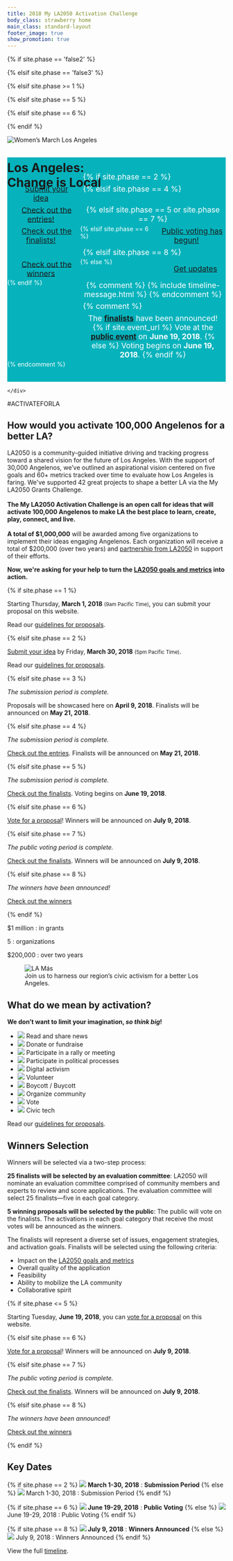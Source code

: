 ```yaml
---
title: 2018 My LA2050 Activation Challenge
body_class: strawberry home
main_class: standard-layout
footer_image: true
show_promotion: true
---
```


<script>
// (function() {
//   var figure = document.document.querySelector('.header-figure');
//   var categories = [
//     'banana',
//     'blueberry',
//     'lime',
//     'strawberry',
//     'live'
//   ];
//   var random = Math.floor(Math.random() * categories.length) + 0;
//   console.log(random);
//   link.setAttribute('href', '/' + categories[random] + '/');
// })();
</script>


<style>
/*.header-figure.has-caption.has-caption-details .caption .details a,
.header-figure.has-caption.has-caption-details .caption .details a strong {
  font-weight: 600;
}*/

.header-figure {
    --primary-color:   rgb(249, 160, 51); /* @tangerine */
    --secondary-color: rgb(237, 59, 136); /* @strawberry */

    --primary-color:   rgb(255, 194, 51); /* @banana */
    --secondary-color: rgb(237, 59, 136); /* @strawberry */

    --primary-color:   rgb(141, 208, 59); /* @lime */
    --secondary-color: rgb(237, 59, 136); /* @strawberry */

    --primary-color:   rgb(237, 59, 136); /* @strawberry */
    /*--primary-color: rgb(255, 59, 118);*/ /* @strawberry-orange */
    --secondary-color: rgb(255, 194, 51); /* @banana */

    --primary-color:   rgb(6, 179, 188); /* @blueberry */
    --secondary-color: rgb(255, 194, 51); /* @banana */
}
.header-figure h1 {

    --primary-color:   rgb(249, 160, 51); /* @tangerine */
    --secondary-color: rgb(237, 59, 136); /* @strawberry */

    --primary-color:   rgb(255, 194, 51); /* @banana */
    --secondary-color: rgb(237, 59, 136); /* @strawberry */

    --primary-color:   rgb(6, 179, 188); /* @blueberry */
    --secondary-color: rgb(255, 194, 51); /* @banana */

    --primary-color:   rgb(141, 208, 59); /* @lime */
    --secondary-color: rgb(237, 59, 136); /* @strawberry */

    --primary-color:   rgb(237, 59, 136); /* @strawberry */
    --primary-color:   rgb(255, 77, 154); /* @strawberry */
    /*--primary-color: rgb(255, 59, 118);*/ /* @strawberry-orange */
    --secondary-color: rgb(255, 194, 51); /* @banana */
}


@media (min-width: 70em) {
/*  body {
    padding-top: 10.5em;
  }
  .header-figure.has-caption.has-caption-details .caption .details {
    position: absolute;
    top: -5.25em;
    left: 0em;
    width: 100%;
    margin: 0;
    box-sizing: border-box;
  }*/
  .header-figure.has-caption.has-caption-details .caption {
    padding-bottom: 2.25em;
  }
/*  .header-figure.has-caption.has-caption-details h1 {
    top: 16.5rem;
    top: calc(16.5vw + 5.25rem);
    left: calc(33.3333% + 2.25rem)
  }*/
  .header-figure.has-caption.has-caption-details img {
    position: relative !important;
    /*top: 5.25em;*/
  }
}
/*@media (min-width: 100em) {
  .header-figure.has-caption.has-caption-details img {
    height: 45vw;
  }
}*/

/*@media (min-width: 70em) {
  .header-figure .caption h1 {
    font-size: 3vmax;
  }
  .header-figure .caption h1 span:first-child {
    display: block;
    font-size: 1.3em
  }
  .header-figure .caption h1 br {
    display: none;
  }
  .header-figure .caption h1 strong {
    font-size: 2.1875em;
    display: block;
  }
  .header-figure .caption h1 span:last-child {
    font-size: 2.1em;
  }
}*/
</style>

{% if site.phase == 'false2' %}
<style>
  .header-figure.has-caption.has-caption-details .caption .details {
    background: rgb(6, 179, 188); /* @blueberry */
    background: rgb(141, 208, 59); /* @lime */
    background: rgb(237, 59, 136); /* @strawberry */
    background: rgb(255, 194, 51); /* @banana */
    margin-top: -6.75em !important;
    padding-top: 2.25em;
    padding-bottom: 2.25em;
  }
/*  .header-figure.has-caption.has-caption-details .caption .details a,
  .header-figure.has-caption.has-caption-details .caption .details strong[style] {
    color: rgb(255, 224, 81) !important;  @bright-banana 
    color: white !important;
  }*/
</style>
{% elsif site.phase == 'false3' %}
<style media="false">
  .header-figure.has-caption.has-caption-details .caption .details {
    background: rgb(6, 179, 188); /* @blueberry */
    background: rgb(141, 208, 59); /* @lime */
    background: rgb(237, 59, 136); /* @strawberry */
  }
  .header-figure.has-caption.has-caption-details .caption .details a,
  .header-figure.has-caption.has-caption-details .caption .details span,
  .header-figure.has-caption.has-caption-details .caption .details strong {
    color: rgb(255, 224, 81) !important; /* @bright-banana */
    color: white !important;
  }
</style>
{% elsif site.phase >= 1 %}
<style>
  .disabled .header-figure.has-caption.has-caption-details .caption .details {
    background: rgb(141, 208, 59); /* @lime */
    background: rgb(237, 59, 136); /* @strawberry */
    background: white;
    background: transparent;
    background: rgb(6, 179, 188); /* @blueberry */
  }
  .disabled .header-figure.has-caption.has-caption-details .caption .details svg,
  .disabled .header-figure.has-caption.has-caption-details .caption .details,
  .disabled .header-figure.has-caption.has-caption-details .caption .details a,
  .disabled .header-figure.has-caption.has-caption-details .caption .details strong,
  .disabled .header-figure.has-caption.has-caption-details .caption .details strong[style] {
    color: rgb(255, 224, 81) !important; /* @bright-banana */
    color: rgb(237, 59, 136) !important; /* @strawberry */
    color: rgb(6, 179, 188) !important; /* @blueberry */
    color: white !important;
  }
  @media (min-width: 70em) {
    .header-figure.has-caption.has-caption-details {
      margin-bottom: -1.5em !important;
    }
    .header-figure.has-caption.has-caption-details + .activate-tag,
    .header-figure.has-caption.has-caption-details + .activate-tag + h2,
    .header-figure.has-caption.has-caption-details + .activate-tag + h2 + p {
      position: relative;
      z-index: 5;
    }
    .header-figure.has-caption.has-caption-details .caption .details {
      background: transparent;
      font-size: 2vmax;
    }
    .header-figure.has-caption.has-caption-details .caption {
      padding: 0;
    }
    .header-figure.has-caption.has-caption-details .caption .details {
      color: rgb(41, 41, 41) !important; /* @midnight */;
      color: white !important;
      position: absolute;
      bottom: 0;
      left: 0;
      margin: 0;
      width: 100vw;
      padding-bottom: 3em !important;
      border-bottom: 3em solid white;
    }
    .disabled .header-figure.has-caption.has-caption-details .caption .details .wrap {
      background-color: rgb(255, 194, 51); /* @banana */
      background-color: rgb(6, 179, 188); /* @blueberry */
      padding: 0.375em 0.75em;
      display: inline-block;
      line-height: 1;
    }


    .header-figure.has-caption.has-caption-details .caption .details .wrap {
      --disabled-background-image: linear-gradient(to top, transparent, transparent 5%, rgb(6, 179, 188) 5%, rgb(6, 179, 188) 65%, transparent 65%, transparent); /* @blueberry */
    }
    .disabled .header-figure.has-caption.has-caption-details .caption .details .wrap a {
    display: inline;
    font-style: italic;
    font-weight: 900; /* @black */
    text-transform: uppercase;
      text-decoration: none;
      background-image: linear-gradient(to top, transparent, transparent 5%, rgb(6, 179, 188) 5%, rgb(6, 179, 188) 65%, transparent 65%, transparent); /* @blueberry */
    }
/*    .header-figure.has-caption.has-caption-details .caption .details a {
      font-weight: bold;
    }*/



    @supports (text-shadow: 0 0 0 rgb(0, 0, 0)) {

      .disabled .header-figure.has-caption.has-caption-details .caption .details .wrap {
        position: relative;
        left: 0.2em;
        /*
        margin-right: 0.2em;
        */
        color: transparent;
        text-shadow: -0.2em 0 0 rgb(237, 59, 136); /* @strawberry */
      }
    }
  }
  .header-figure.has-caption.has-caption-details .caption .details svg path,
  .header-figure.has-caption.has-caption-details .caption .details svg line,
  .header-figure.has-caption.has-caption-details .caption .details svg polyline {
    stroke: currentColor;
  }
  @media (min-width: 70em) {
    .header-figure.has-caption.has-caption-details .caption .details {
      background: transparent;
      font-size: 1em;
    }
  }
</style>
{% elsif site.phase == 5 %}
<style>
  .header-figure.has-caption.has-caption-details .caption .details {
    background: rgb(6, 179, 188); /* @blueberry */
    background: rgb(141, 208, 59); /* @lime */
    background: rgb(249, 160, 51); /* @tangerine */
  }

</style>
{% elsif site.phase == 6 %}
<style>
  @media (min-width: 70em) {
    body {
      padding-top: 12.75em;
    }
    .header-figure.has-caption.has-caption-details .caption .details {
      top: -7.5em;
    }
  }
  .header-figure.has-caption.has-caption-details .caption .details {
    background: rgb(6, 179, 188); /* @blueberry */
  }

</style>
{% endif %}

<style>
  .header-figure.has-caption.has-caption-details .caption .details {
    display: grid;
    grid-template-columns: 1fr 1fr 1fr;
  }
  .header-figure.has-caption.has-caption-details .caption .details {
    /*font-size: 1em;*/
/*    text-align: center;
    display: block;*/
  }
  @media (min-width: 40em) {
/*    .header-figure.has-caption.has-caption-details .caption .details {
      padding-bottom: 6em !important;
    }*/
  }
/*  body main .header-figure .caption .details p.action,
  body main .header-figure .caption .details p:not(.action) {
    margin: 0 !important;
  }*/
  .header-figure .caption .details p.action {
    justify-self: end;
    align-self: center;
  }
  .header-figure .caption .details p.action a {
    margin-right: 0 !important;
  }
  .header-figure .caption .details p:not(.action) {
    justify-self: start;
    grid-column: 2 / -1;
  }
</style>


<div class="standard-figure has-caption header-figure has-caption-details">
  <img src="/assets/images/home/384-wide/womens-march-la.jpg" srcset="/assets/images/home/384-wide/womens-march-la.jpg 384w, /assets/images/home/512-wide/womens-march-la.jpg 512w, /assets/images/home/768-wide/womens-march-la.jpg 768w, /assets/images/home/1024-wide/womens-march-la.jpg 1024w, /assets/images/home/1536-wide/womens-march-la.jpg 1536w, /assets/images/home/2048-wide/womens-march-la.jpg 2048w" sizes="200vw" alt="Women’s March Los Angeles" />
  <div class="caption">
    <div>
      <!-- <h1>Los Angeles:<br /><strong>Change</strong> is&nbsp;Local</h1> -->
      <h1><span>Los Angeles:</span><br /><strong>Change</strong> <span>is&nbsp;Local</span></h1>

<div class="details">

{% if site.phase == 2 %}
<p class="action">
  <a href="{{ site.submission_url }}">Submit your idea</a>
</p>

{% elsif site.phase == 4 %}
<p class="action">
  <a href="/entries/" id="home-details-entries-link">Check out the entries!</a>
</p>

<script>
(function() {
  var link = document.getElementById('home-details-entries-link');
  var categories = [
    'learn',
    'create',
    'play',
    'connect',
    'live'
  ];
  var random = Math.floor(Math.random() * categories.length) + 0;
  console.log(random);
  link.setAttribute('href', '/' + categories[random] + '/');
})();
</script>
{% elsif site.phase == 5 or site.phase == 7 %}
<p class="action">
  <a href="/finalists/" id="home-details-entries-link">Check out the finalists!</a>
</p>
<script>
(function() {
  var link = document.getElementById('home-details-entries-link');
  var categories = [
    'learn',
    'create',
    'play',
    'connect',
    'live'
  ];
  var random = Math.floor(Math.random() * categories.length) + 0;
  console.log(random);
  link.setAttribute('href', '/' + categories[random] + '/');
})();
</script>
{% elsif site.phase == 6 %}
<p class="action">
  <a href="{{ site.vote_url }}">Public voting has begun!</a>
</p>

{% elsif site.phase == 8 %}
<p class="action">
  <a href="/winners/">Check out the winners</a>
</p>
{% else %}
<p class="action">
  <a href="{{ site.mailing_list_url }}">Get updates</a>
</p>
{% endif %}

{% comment %}
{% include timeline-message.html %}
{% endcomment %}

{% comment %}
<p>
  The <strong style=""><a href="/finalists/">finalists</a></strong> have been announced!
  {% if site.event_url %}
  <span class="avoid-break">
    Vote at the <strong style=""><a href="/event/">public event</a></strong> on <strong>June 19, 2018</strong>.
  </span>
  {% else %}
  <span class="avoid-break">
    Voting begins on
    <span class="avoid-break">
      <strong>June 19, 2018</strong>.
    </span>
  </span>
  {% endif %}
</p>
{% endcomment %}

</div><!-- /.details -->

    </div>
  </div>
</div>

<style>
body main .header-figure.has-caption.has-caption-details .caption .details {
  display: block;
  text-align: center !important;
}
.header-figure .caption .details p.action,
.header-figure .caption .details p:not(.action) {
  font-size: 1.25em;
  text-align: center !important;
  /*display: inline-block;*/
  /*text-align: left !important;*/
  margin: 0.1875em 0.375em !important;
}
.header-figure .caption .details p.action {
}
/*body main .header-figure .caption .details p:not(.action) {
  margin-top: 0.75em !important;
  margin-left: 0em !important;
}*/

@media (min-width: 70em) {
  body main .header-figure.has-caption.has-caption-details .caption .details {
    padding-bottom: 3.75em !important;
    padding-bottom: 3.75vmax !important;
  }
  .header-figure .caption .details p.action,
  body main .header-figure .caption .details p:not(.action) {
    font-size: 1.75vmax;
  }
}
/*@media (min-width: 70em) {
  body main .header-figure.has-caption.has-caption-details .caption .details {
    display: grid;
    grid-template-columns: 1fr 1fr 1fr;
    grid-gap: 3em;
    padding-bottom: 3.75em !important;
    padding-bottom: 6vmax !important;
  }
  .header-figure .caption .details p.action,
  body main .header-figure .caption .details p:not(.action) {
    margin: 0 !important;
    font-size: 1.75vmax;
  }
  .header-figure .caption .details p.action {
    text-align: right !important;
  }
  .header-figure .caption .details p:not(.action) {
    text-align: left !important;
  }
}*/
.header-figure .caption .details {
  background-color: rgb(6, 179, 188); /* @blueberry */
  color: white;
}
.header-figure .caption .details .action a {
  background-color: transparent;
  border-color: white;
    border-color: rgb(46, 219, 228); /* @bright-blueberry */
  padding: 0.375em 0.75em;
  text-transform: none;
  margin-right: 1.5em;
  letter-spacing: 0;
}
.header-figure .caption .details .action a:hover,
.header-figure .caption .details .action a:active,
.header-figure .caption .details .action a:focus {
  background: white;
  border-color: rgb(46, 219, 228); /* @bright-blueberry */
  color: rgb(46, 219, 228); /* @bright-blueberry */
}
@media (min-width: 70em) {
  .header-figure .caption .details .action a {
    border-color: rgb(46, 219, 228); /* @bright-blueberry */

    background-color: var(--primary-color);
    border-color: var(--primary-color);
    color: white;
  }
  .header-figure .caption .details .action a:hover,
  .header-figure .caption .details .action a:active,
  .header-figure .caption .details .action a:focus {
    border-color: var(--primary-color);
    background-color: white;
    color: var(--primary-color);
  }
}
/*@media (min-width: 70em) {
  .header-figure .caption .details .action a {
    border-color: var(--primary-color);
    background-color: var(--primary-color);
    color: white;
  }
  .header-figure .caption .details .action a:hover,
  .header-figure .caption .details .action a:active,
  .header-figure .caption .details .action a:focus {
    border-color: var(--primary-color);
    background-color: white;
    color: var(--primary-color)
  }
}*/
</style>



<!-- <hr style="margin-top: -1.5em" /> -->

<p class="activate-tag">#ACTIVATEFORLA</p>

<h2>
  <span class="avoid-break">How would</span>
  <span class="avoid-break">you activate</span>
  <span class="avoid-break">100,000 Angelenos</span>
  <span class="avoid-break">
    for a <span class="avoid-break">better LA?</span>
  </span>
</h2>

LA2050 is a community-guided initiative driving and tracking progress toward a shared vision for the future of Los Angeles. With the support of 30,000 Angelenos, we’ve outlined an aspirational vision centered on five goals and 60+ metrics tracked over time to evaluate how Los Angeles is faring. We've supported 42 great projects to shape a better LA via the My LA2050 Grants Challenge.<br /><br /><strong>The My LA2050 Activation Challenge is an open call for ideas that will activate 100,000 Angelenos to make LA the best place to learn, create, play, connect, and live.<br /><br />A total of $1,000,000</strong> will be awarded among five organizations to implement their ideas engaging Angelenos. Each organization will receive a total of $200,000 (over two years) and [partnership from LA2050](/about/#la2050-partnership) in support of their efforts.

<strong>Now, we're asking for your help to turn the [LA2050 goals and metrics](/about/#goals) into action.</strong>

{% if site.phase == 1 %}

Starting Thursday, <strong>March 1, 2018</strong> <small>(9am Pacific Time)</small>, you can submit your proposal on this website.

Read our <a href="/submit/#guidelines">guidelines for proposals</a>.

{% elsif site.phase == 2 %}

<a href="{{ site.submission_url }}">Submit your idea</a> by Friday, **March 30, 2018** <small>(5pm Pacific Time)</small>.

Read our <a href="/submit/#guidelines">guidelines for proposals</a>.

{% elsif site.phase == 3 %}

<p>
  <em>The submission period is complete.</em>
</p>
<p>
  Proposals will be showcased here on <strong>April 9, 2018</strong>. Finalists will be announced on
  <span class="avoid-break">
    <strong>May 21, 2018</strong>.
  </span>
</p>

{% elsif site.phase == 4 %}


<p>
  <em>The submission period is complete.</em>
</p>
<p>
  <a href="/entries/">Check out the entries</a>.
  Finalists will be announced on
  <span class="avoid-break">
    <strong>May 21, 2018</strong>.
  </span>
</p>

{% elsif site.phase == 5 %}

<p>
  <em>The submission period is complete.</em>
</p>
<p>
  <a href="/finalists/">Check out the finalists</a>.
  Voting begins on
  <span class="avoid-break">
    <strong>June 19, 2018</strong>.
  </span>
</p>

{% elsif site.phase == 6 %}

<p>
  <a href="{{ site.vote_url }}">Vote for a proposal</a>!
  Winners will be announced on 
  <span class="avoid-break">
    <strong>July 9, 2018</strong>.
  </span>
</p>

{% elsif site.phase == 7 %}

<p>
  <em>The public voting period is complete.</em>
</p>
<p>
  <a href="/finalists/">Check out the finalists</a>.
  Winners will be announced on 
  <span class="avoid-break">
    <strong>July 9, 2018</strong>.
  </span>
</p>

{% elsif site.phase == 8 %}

<p><em>The winners have been announced!</em></p>
<p><a href="/winners/">Check out the winners</a></p>

{% endif %}


<div class="numbers" markdown="1">
$1 million
: in grants

5
: organizations

$200,000
: over two years
</div>


<figure class="standard-figure has-caption">
  <img src="/assets/images/home/384-wide/lamas.jpg" srcset="/assets/images/home/384-wide/lamas.jpg 384w, /assets/images/home/512-wide/lamas.jpg 512w, /assets/images/home/768-wide/lamas.jpg 768w, /assets/images/home/1024-wide/lamas.jpg 1024w, /assets/images/home/1536-wide/lamas.jpg 1536w, /assets/images/home/2048-wide/lamas.jpg 2048w" sizes="100vw" alt="LA Más" />
  <figcaption class="caption"><span>Join us to harness our region’s civic activism for a better Los Angeles.</span></figcaption>
</figure>


<section class="standard-section activation-examples"><div markdown="1">

## What do we mean by activation?

<strong>
  We don’t want to limit your imagination, <em>so think big</em>!
</strong>

* ![](/assets/images/examples/share-news.svg) Read and share news
* ![](/assets/images/examples/donate.svg) Donate or fundraise
* ![](/assets/images/examples/rally.svg) Participate in a rally or meeting
* ![](/assets/images/examples/political-process.svg) Participate in political processes
* ![](/assets/images/examples/digital-activism.svg) Digital activism
* ![](/assets/images/examples/volunteer.svg) Volunteer
* ![](/assets/images/examples/boycott.svg) Boycott / Buycott
* ![](/assets/images/examples/organize-community.svg) Organize community
* ![](/assets/images/examples/vote.svg) Vote
* ![](/assets/images/examples/civic-tech.svg) Civic tech

Read our [guidelines for proposals](/submit/#guidelines).

</div></section>


## Winners Selection

Winners will be selected via a two-step process:

**25 finalists will be selected by an evaluation committee**: LA2050 will nominate an evaluation committee comprised of community members and experts to review and score applications. The evaluation committee will select 25 finalists—five in each goal category.

**5 winning proposals will be selected by the public**: The public will vote on the finalists. The activations in each goal category that receive the most votes will be announced as the winners.

The finalists will represent a diverse set of issues, engagement strategies, and activation goals. Finalists will be selected using the following criteria:

* Impact on the [LA2050 goals and metrics](/about/#goals)
* Overall quality of the application
* Feasibility
* Ability to mobilize the LA community
* Collaborative spirit

{% if site.phase <= 5 %}

Starting Tuesday, <strong>June 19, 2018</strong>, you can [vote for a proposal](/vote/) on this website.

{% elsif site.phase == 6 %}

<p>
  <a href="{{ site.vote_url }}">Vote for a proposal</a>!
  Winners will be announced on 
  <span class="avoid-break">
    <strong>July 9, 2018</strong>.
  </span>
</p>

{% elsif site.phase == 7 %}

<p>
  <em>The public voting period is complete.</em>
</p>
<p>
  <a href="/finalists/">Check out the finalists</a>.
  Winners will be announced on 
  <span class="avoid-break">
    <strong>July 9, 2018</strong>.
  </span>
</p>

{% elsif site.phase == 8 %}

<p><em>The winners have been announced!</em></p>
<p><a href="/winners/">Check out the winners</a></p>

{% endif %}

<style>
  @media (min-width: 70em) {
    .header-figure.has-caption.has-caption-details {
      margin-bottom: 1.5em !important;
      display: grid;
      margin-top: -9.75em !important;
    }
    .header-figure.has-caption.has-caption-details img,
    .header-figure.has-caption.has-caption-details .caption {
      grid-column: 1 / -1;
      grid-row: 1 / -1;
    }
    body main .header-figure.has-caption.has-caption-details .caption {
      padding-top: 12em;
    }
    body main .header-figure.has-caption.has-caption-details .caption h1 {
      position: relative !important;
      top: auto !important;
      left: auto !important;
      width: auto !important;
    }
    body main .header-figure.has-caption.has-caption-details .caption .details {
      position: relative !important;
      top: auto !important;
      left: auto !important;
      border-bottom-width: 0 !important;
    }
    .header-figure.has-caption.has-caption-details img {
      top: 0 !important;
      height: 55vw !important;
      object-position: top !important;
    }
    .header-figure.has-caption::before {
      background:
        linear-gradient(195deg, rgba(0, 0, 0, 0.75), rgba(0, 0, 0, 0) 35%, rgba(0, 0, 0, 0)), linear-gradient(to bottom right, rgba(0, 0, 0, 0.25), rgba(0, 0, 0, 0) 35%, rgba(0, 0, 0, 0));
    }
  }
</style>

<section class="standard-section timeline" id="dates"><div markdown="1">

## Key Dates

{% if site.phase == 2 %}
**![](/assets/images/timeline/strawberry/submission.svg) March 1-30, 2018**
: **Submission Period**
{% else %}
![](/assets/images/timeline/submission.svg) March 1-30, 2018
: Submission Period
{% endif %}

{% if site.phase == 6 %}
**![](/assets/images/timeline/strawberry/voting.svg) June 19-29, 2018**
: **Public Voting**
{% else %}
![](/assets/images/timeline/voting.svg) June 19-29, 2018
: Public Voting
{% endif %}

{% if site.phase == 8 %}
**![](/assets/images/timeline/strawberry/winners.svg) July 9, 2018**
: **Winners Announced**
{% else %}
![](/assets/images/timeline/winners.svg) July 9, 2018
: Winners Announced
{% endif %}


View the full [timeline](/timeline).

</div></section>


